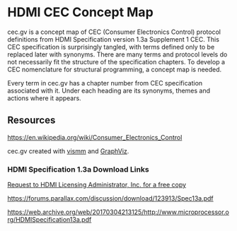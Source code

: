 # HDMI CEC Concept Map

cec.gv is a concept map of CEC (Consumer Electronics Control) protocol definitions from HDMI Specification version 1.3a Supplement 1 CEC.
This CEC specification is surprisingly tangled, with terms defined only to be replaced later with synonyms.
There are many terms and protocol levels do not necessarily fit the structure of the specification chapters.
To develop a CEC nomenclature for structural programming, a concept map is needed.

Every term in cec.gv has a chapter number from CEC specification associated with it.
Under each heading are its synonyms, themes and actions where it appears.

## Resources

https://en.wikipedia.org/wiki/Consumer_Electronics_Control

cec.gv created with [vismm](https://github.com/obermann/vismm) and [GraphViz](https://graphviz.org/).

### HDMI Specification 1.3a Download Links

[Request to HDMI Licensing Administrator, Inc. for a free copy](https://www.hdmi.org/requestform/clickrequestasync?docId=16)

https://forums.parallax.com/discussion/download/123913/Spec13a.pdf

https://web.archive.org/web/20170304213125/http://www.microprocessor.org/HDMISpecification13a.pdf

